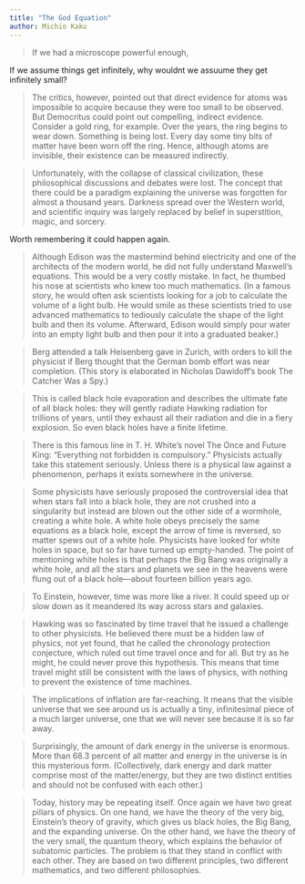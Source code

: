 ```yaml
---
title: "The God Equation"
author: Michio Kaku
---
```


> If we had a microscope powerful enough,

If we assume things get infinitely, why wouldnt we assuume they get infinitely small?


> The critics, however, pointed out that direct evidence for atoms was impossible to acquire because they were too small to be observed. But Democritus could point out compelling, indirect evidence. Consider a gold ring, for example. Over the years, the ring begins to wear down. Something is being lost. Every day some tiny bits of matter have been worn off the ring. Hence, although atoms are invisible, their existence can be measured indirectly.


> Unfortunately, with the collapse of classical civilization, these philosophical discussions and debates were lost. The concept that there could be a paradigm explaining the universe was forgotten for almost a thousand years. Darkness spread over the Western world, and scientific inquiry was largely replaced by belief in superstition, magic, and sorcery.

Worth remembering it could happen again.


> Although Edison was the mastermind behind electricity and one of the architects of the modern world, he did not fully understand Maxwell’s equations. This would be a very costly mistake. In fact, he thumbed his nose at scientists who knew too much mathematics. (In a famous story, he would often ask scientists looking for a job to calculate the volume of a light bulb. He would smile as these scientists tried to use advanced mathematics to tediously calculate the shape of the light bulb and then its volume. Afterward, Edison would simply pour water into an empty light bulb and then pour it into a graduated beaker.)


> Berg attended a talk Heisenberg gave in Zurich, with orders to kill the physicist if Berg thought that the German bomb effort was near completion. (This story is elaborated in Nicholas Dawidoff’s book The Catcher Was a Spy.)


> This is called black hole evaporation and describes the ultimate fate of all black holes: they will gently radiate Hawking radiation for trillions of years, until they exhaust all their radiation and die in a fiery explosion. So even black holes have a finite lifetime.


> There is this famous line in T. H. White’s novel The Once and Future King: “Everything not forbidden is compulsory.” Physicists actually take this statement seriously. Unless there is a physical law against a phenomenon, perhaps it exists somewhere in the universe.


> Some physicists have seriously proposed the controversial idea that when stars fall into a black hole, they are not crushed into a singularity but instead are blown out the other side of a wormhole, creating a white hole. A white hole obeys precisely the same equations as a black hole, except the arrow of time is reversed, so matter spews out of a white hole. Physicists have looked for white holes in space, but so far have turned up empty-handed. The point of mentioning white holes is that perhaps the Big Bang was originally a white hole, and all the stars and planets we see in the heavens were flung out of a black hole—about fourteen billion years ago.


> To Einstein, however, time was more like a river. It could speed up or slow down as it meandered its way across stars and galaxies.


> Hawking was so fascinated by time travel that he issued a challenge to other physicists. He believed there must be a hidden law of physics, not yet found, that he called the chronology protection conjecture, which ruled out time travel once and for all. But try as he might, he could never prove this hypothesis. This means that time travel might still be consistent with the laws of physics, with nothing to prevent the existence of time machines.


> The implications of inflation are far-reaching. It means that the visible universe that we see around us is actually a tiny, infinitesimal piece of a much larger universe, one that we will never see because it is so far away.


> Surprisingly, the amount of dark energy in the universe is enormous. More than 68.3 percent of all matter and energy in the universe is in this mysterious form. (Collectively, dark energy and dark matter comprise most of the matter/energy, but they are two distinct entities and should not be confused with each other.)


> Today, history may be repeating itself. Once again we have two great pillars of physics. On one hand, we have the theory of the very big, Einstein’s theory of gravity, which gives us black holes, the Big Bang, and the expanding universe. On the other hand, we have the theory of the very small, the quantum theory, which explains the behavior of subatomic particles. The problem is that they stand in conflict with each other. They are based on two different principles, two different mathematics, and two different philosophies.



